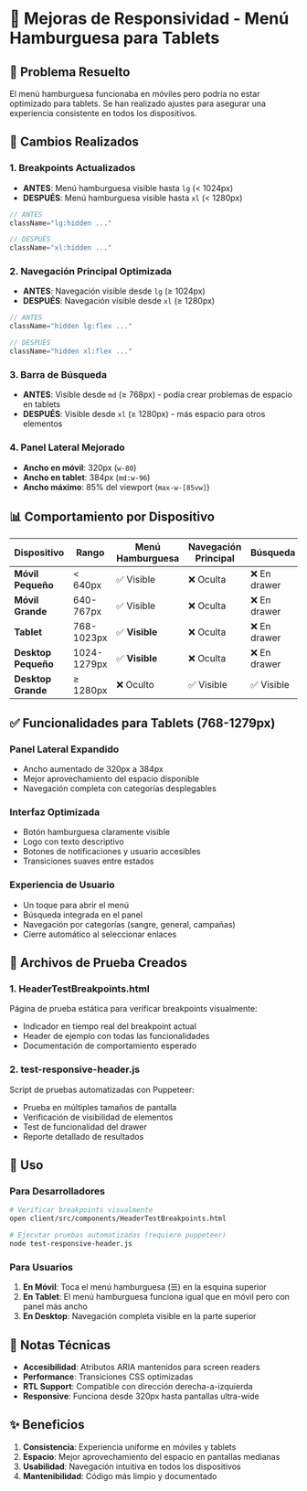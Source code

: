 # 📱 Mejoras de Responsividad - Menú Hamburguesa para Tablets

## 🎯 Problema Resuelto
El menú hamburguesa funcionaba en móviles pero podría no estar optimizado para tablets. Se han realizado ajustes para asegurar una experiencia consistente en todos los dispositivos.

## 🔄 Cambios Realizados

### 1. **Breakpoints Actualizados**
- **ANTES**: Menú hamburguesa visible hasta `lg` (< 1024px)
- **DESPUÉS**: Menú hamburguesa visible hasta `xl` (< 1280px)

```javascript
// ANTES
className="lg:hidden ..."

// DESPUÉS  
className="xl:hidden ..."
```

### 2. **Navegación Principal Optimizada**
- **ANTES**: Navegación visible desde `lg` (≥ 1024px)
- **DESPUÉS**: Navegación visible desde `xl` (≥ 1280px)

```javascript
// ANTES
className="hidden lg:flex ..."

// DESPUÉS
className="hidden xl:flex ..."
```

### 3. **Barra de Búsqueda**
- **ANTES**: Visible desde `md` (≥ 768px) - podía crear problemas de espacio en tablets
- **DESPUÉS**: Visible desde `xl` (≥ 1280px) - más espacio para otros elementos

### 4. **Panel Lateral Mejorado**
- **Ancho en móvil**: 320px (`w-80`)
- **Ancho en tablet**: 384px (`md:w-96`)
- **Ancho máximo**: 85% del viewport (`max-w-[85vw]`)

## 📊 Comportamiento por Dispositivo

| Dispositivo | Rango | Menú Hamburguesa | Navegación Principal | Búsqueda |
|-------------|-------|------------------|---------------------|----------|
| **Móvil Pequeño** | < 640px | ✅ Visible | ❌ Oculta | ❌ En drawer |
| **Móvil Grande** | 640-767px | ✅ Visible | ❌ Oculta | ❌ En drawer |
| **Tablet** | 768-1023px | ✅ **Visible** | ❌ Oculta | ❌ En drawer |
| **Desktop Pequeño** | 1024-1279px | ✅ **Visible** | ❌ Oculta | ❌ En drawer |
| **Desktop Grande** | ≥ 1280px | ❌ Oculto | ✅ Visible | ✅ Visible |

## ✅ Funcionalidades para Tablets (768-1279px)

### **Panel Lateral Expandido**
- Ancho aumentado de 320px a 384px
- Mejor aprovechamiento del espacio disponible
- Navegación completa con categorías desplegables

### **Interfaz Optimizada**
- Botón hamburguesa claramente visible
- Logo con texto descriptivo
- Botones de notificaciones y usuario accesibles
- Transiciones suaves entre estados

### **Experiencia de Usuario**
- Un toque para abrir el menú
- Búsqueda integrada en el panel
- Navegación por categorías (sangre, general, campañas)
- Cierre automático al seleccionar enlaces

## 🧪 Archivos de Prueba Creados

### 1. **HeaderTestBreakpoints.html**
Página de prueba estática para verificar breakpoints visualmente:
- Indicador en tiempo real del breakpoint actual
- Header de ejemplo con todas las funcionalidades
- Documentación de comportamiento esperado

### 2. **test-responsive-header.js**
Script de pruebas automatizadas con Puppeteer:
- Prueba en múltiples tamaños de pantalla
- Verificación de visibilidad de elementos
- Test de funcionalidad del drawer
- Reporte detallado de resultados

## 🚀 Uso

### **Para Desarrolladores**
```bash
# Verificar breakpoints visualmente
open client/src/components/HeaderTestBreakpoints.html

# Ejecutar pruebas automatizadas (requiere puppeteer)
node test-responsive-header.js
```

### **Para Usuarios**
1. **En Móvil**: Toca el menú hamburguesa (☰) en la esquina superior
2. **En Tablet**: El menú hamburguesa funciona igual que en móvil pero con panel más ancho
3. **En Desktop**: Navegación completa visible en la parte superior

## 📝 Notas Técnicas

- **Accesibilidad**: Atributos ARIA mantenidos para screen readers
- **Performance**: Transiciones CSS optimizadas
- **RTL Support**: Compatible con dirección derecha-a-izquierda
- **Responsive**: Funciona desde 320px hasta pantallas ultra-wide

## ✨ Beneficios

1. **Consistencia**: Experiencia uniforme en móviles y tablets
2. **Espacio**: Mejor aprovechamiento del espacio en pantallas medianas
3. **Usabilidad**: Navegación intuitiva en todos los dispositivos
4. **Mantenibilidad**: Código más limpio y documentado